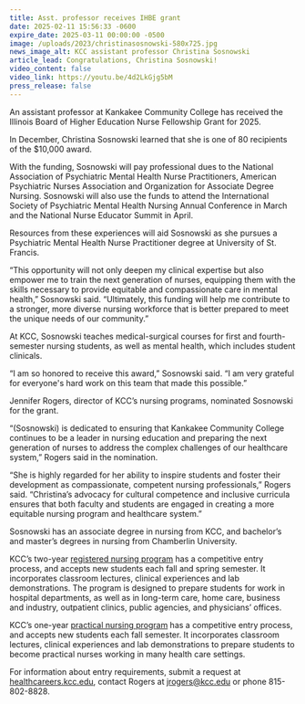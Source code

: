```yaml
---
title: Asst. professor receives IHBE grant
date: 2025-02-11 15:56:33 -0600
expire_date: 2025-03-11 00:00:00 -0500
image: /uploads/2023/christinasosnowski-580x725.jpg
news_image_alt: KCC assistant professor Christina Sosnowski
article_lead: Congratulations, Christina Sosnowski!
video_content: false
video_link: https://youtu.be/4d2LkGjg5bM
press_release: false
---
```

An assistant professor at Kankakee Community College has received the Illinois Board of Higher Education Nurse Fellowship Grant for 2025.

In December, Christina Sosnowski learned that she is one of 80 recipients of the $10,000 award.

With the funding, Sosnowski will pay professional dues to the National Association of Psychiatric Mental Health Nurse Practitioners, American Psychiatric Nurses Association and Organization for Associate Degree Nursing. Sosnowski will also use the funds to attend the International Society of Psychiatric Mental Health Nursing Annual Conference in March and the National Nurse Educator Summit in April.

Resources from these experiences will aid Sosnowski as she pursues a Psychiatric Mental Health Nurse Practitioner degree at University of St. Francis.

“This opportunity will not only deepen my clinical expertise but also empower me to train the next generation of nurses, equipping them with the skills necessary to provide equitable and compassionate care in mental health,” Sosnowski said. “Ultimately, this funding will help me contribute to a stronger, more diverse nursing workforce that is better prepared to meet the unique needs of our community.”

At KCC, Sosnowski teaches medical-surgical courses for first and fourth-semester nursing students, as well as mental health, which includes student clinicals.

“I am so honored to receive this award,” Sosnowski said. “I am very grateful for everyone's hard work on this team that made this possible.”

Jennifer Rogers, director of KCC’s nursing programs, nominated Sosnowski for the grant.

“(Sosnowski) is dedicated to ensuring that Kankakee Community College continues to be a leader in nursing education and preparing the next generation of nurses to address the complex challenges of our healthcare system,” Rogers said in the nomination.

“She is highly regarded for her ability to inspire students and foster their development as compassionate, competent nursing professionals,” Rogers said. “Christina’s advocacy for cultural competence and inclusive curricula ensures that both faculty and students are engaged in creating a more equitable nursing program and healthcare system.”

Sosnowski has an associate degree in nursing from KCC, and bachelor’s and master’s degrees in nursing from Chamberlin University.

KCC’s two-year [registered nursing program](https://kcc.smartcatalogiq.com/en/current/academic-catalog/programs/nursing-options/) has a competitive entry process, and accepts new students each fall and spring semester. It incorporates classroom lectures, clinical experiences and lab demonstrations. The program is designed to prepare students for work in hospital departments, as well as in long-term care, home care, business and industry, outpatient clinics, public agencies, and physicians’ offices.

KCC’s one-year [practical nursing program](https://kcc.smartcatalogiq.com/en/current/academic-catalog/programs/nursing-options/) has a competitive entry process, and accepts new students each fall semester. It incorporates classroom lectures, clinical experiences and lab demonstrations to prepare students to become practical nurses working in many health care settings.

For information about entry requirements, submit a request at [healthcareers.kcc.edu](http://healthcareers.kcc.edu), contact Rogers at [jrogers@kcc.edu](mailto:jrogers@kcc.edu) or phone 815-802-8828.